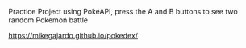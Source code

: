 Practice Project using PokéAPI, press the A and B buttons to see two random Pokemon battle

https://mikegajardo.github.io/pokedex/
